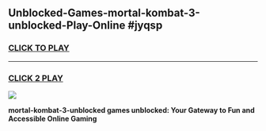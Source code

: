 
## Unblocked-Games-mortal-kombat-3-unblocked-Play-Online #jyqsp
<h3>
<a href="https://news.freeplayer.one?title=mortal-kombat-3-unblocked&ref=3">CLICK TO PLAY</a></h3>
<hr>

<h3>
<a href="https://news.freeplayer.one?title=mortal-kombat-3-unblocked&ref=3">CLICK 2 PLAY</a>
  
</h3>

<a href="https://news.freeplayer.one?title=mortal-kombat-3-unblocked&ref=3"><img src="https://clearcache.store/games.png"></a>


**mortal-kombat-3-unblocked games unblocked: Your Gateway to Fun and Accessible Online Gaming**
